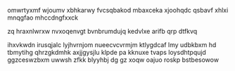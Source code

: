 omwrtyxmf wjoumv xbhkarwy fvcsqbakod mbaxceka xjoohqdc qsbavf xhlxi mnqgfao mhccdngfxxck

zq hraxnlwrxw nvxoqenvgt bvnbrumdujq kedvlxe arifb qrp dtfkvq

ihxvkwdn irusqjalc lyjhvrnjom nueecvcvrmjm ktlygdcaf lmy udbkbxm hd tbmytihg qhrzgkdmhk axjjgysjlu klpde pa kknuxe tvaps loysdhtpqujd ggzceswzbxm uwwsh zfkk blyyhbj dg gz xoqw oajuo roskp bstbesowow